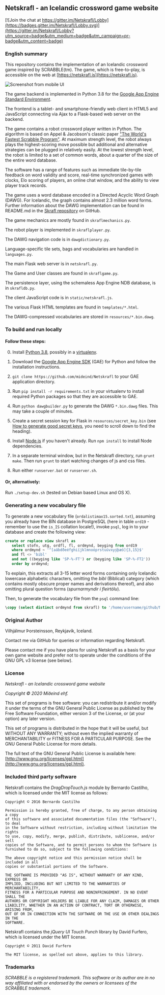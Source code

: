 ## Netskrafl - an Icelandic crossword game website

[![Join the chat at https://gitter.im/Netskrafl/Lobby](https://badges.gitter.im/Netskrafl/Lobby.svg)](https://gitter.im/Netskrafl/Lobby?utm_source=badge&utm_medium=badge&utm_campaign=pr-badge&utm_content=badge)

### English summary

This repository contains the implementation of an Icelandic crossword game
inspired by SCRABBLE(tm).
The game, which is free-to-play, is accessible on the web at [https://netskrafl.is](https://netskrafl.is).

![Screenshot from mobile UI](/resources/ScreencapMobile.PNG?raw=true "Screenshot from mobile UI")

The game backend is implemented in Python 3.8 for the
[Google App Engine Standard Environment](https://cloud.google.com/appengine/docs/standard).

The frontend is a tablet- and smartphone-friendly web client in HTML5 and JavaScript connecting
via Ajax to a Flask-based web server on the backend.

The game contains a robot crossword player written in Python. The algorithm is based
on Appel & Jacobson's classic paper
["The World's Fastest Scrabble Program"](http://www.cs.cmu.edu/afs/cs/academic/class/15451-s06/www/lectures/scrabble.pdf).
At maximum strength level, the robot always plays the highest-scoring move
possible but additional and alternative strategies can be plugged in relatively easily.
At the lowest strength level, the robot is limited to a set of common words, about a
quarter of the size of the entire word database.

The software has a range of features such as immediate tile-by-tile feedback
on word validity and score,
real-time synchronized games with clocks, Elo scoring of players, an online chat window,
and the ability to view player track records.

The game uses a word database encoded in a Directed Acyclic Word Graph (DAWG).
For Icelandic, the graph contains almost 2.3 million word forms. Further information
about the DAWG implementation can be found in README.md in the
[Skrafl repository](https://github.com/vthorsteinsson/Skrafl) on GitHub.

The game mechanics are mostly found in ```skraflmechanics.py```.

The robot player is implemented in ```skraflplayer.py```.

The DAWG navigation code is in ```dawgdictionary.py```.

Language-specific tile sets, bags and vocabularies are handled in ```languages.py```.

The main Flask web server is in ```netskrafl.py```.

The Game and User classes are found in ```skraflgame.py```.

The persistence layer, using the schemaless App Engine NDB database, is in ```skrafldb.py```.

The client JavaScript code is in ```static/netskrafl.js```.

The various Flask HTML templates are found in ```templates/*.html```.

The DAWG-compressed vocabularies are stored in ```resources/*.bin.dawg```.


### To build and run locally

#### Follow these steps:

0. Install [Python 3.8](https://www.python.org/downloads/release/python-380/), possibly in a [virtualenv](https://pypi.python.org/pypi/virtualenv).

1. Download the [Google App Engine SDK](https://cloud.google.com/appengine/downloads)
(GAE) for Python and follow the installation instructions.

2. ```git clone https://github.com/mideind/Netskrafl``` to your GAE application directory.

3. Run ```pip install -r requirements.txt``` in your virtualenv to install
required Python packages so that they are accessible to GAE.

4. Run ```python dawgbuilder.py``` to generate the DAWG ```*.bin.dawg``` files. This may
take a couple of minutes.

5. Create a secret session key for Flask in `resources/secret_key.bin`
(see [How to generate good secret keys](http://flask.pocoo.org/docs/0.10/quickstart/),
you need to scroll down to find the heading).

6. Install [Node.js](https://nodejs.org/en/download/) if you haven't already.
Run ```npm install``` to install Node dependencies.

7. In a separate terminal window, but in the Netskrafl directory, run ```grunt make```.
Then run ```grunt``` to start watching changes of js and css files.

8. Run either ```runserver.bat``` or ```runserver.sh```.

#### Or, alternatively:

Run ```./setup-dev.sh``` (tested on Debian based Linux and OS X).


### Generating a new vocabulary file

To generate a new vocabulary file (```ordalistimax15.sorted.txt```), assuming you already
have the BÍN database in PostgreSQL (here in table ```ord19``` - remember to use the
```is_IS``` collation locale!), invoke ```psql```, log in to your database and
create the following view:

```sql
create or replace view skrafl as
   select stofn, utg, ordfl, fl, ordmynd, beyging from ord19
   where ordmynd ~ '^[aábdðeéfghiíjklmnoóprstuúvxyýþæö]{3,15}$'
   and fl <> 'bibl'
   and not ((beyging like 'SP-%-FT') or (beyging like 'SP-%-FT2'))
   order by ordmynd;
```

To explain, this extracts all 3-15 letter word forms containing only Icelandic lowercase
alphabetic characters, omitting the *bibl* (Biblical) category (which contains mostly
obscure proper names and derivations thereof), and also omitting plural question
forms (*spurnarmyndir í fleirtölu*).

Then, to generate the vocabulary file from the ```psql``` command line:

```sql
\copy (select distinct ordmynd from skrafl) to '/home/username/github/Netskrafl/resources/ordalistimax15.sorted.txt';
```


### Original Author
Vilhjálmur Þorsteinsson, Reykjavík, Iceland.

Contact me via GitHub for queries or information regarding Netskrafl.

Please contact me if you have plans for using Netskrafl as a basis for your
own game website and prefer not to operate under the conditions of the GNU GPL v3
license (see below).

### License

*Netskrafl - an Icelandic crossword game website*

*Copyright © 2020 Miðeind ehf.*

This set of programs is free software: you can redistribute it and/or modify
it under the terms of the GNU General Public License as published by
the Free Software Foundation, either version 3 of the License, or
(at your option) any later version.

This set of programs is distributed in the hope that it will be useful,
but WITHOUT ANY WARRANTY; without even the implied warranty of
MERCHANTABILITY or FITNESS FOR A PARTICULAR PURPOSE.  See the
GNU General Public License for more details.

The full text of the GNU General Public License is available here:
[http://www.gnu.org/licenses/gpl.html](http://www.gnu.org/licenses/gpl.html).

### Included third party software

Netskrafl contains the *DragDropTouch.js* module by Bernardo Castilho,
which is licensed under the MIT license as follows:

	Copyright © 2016 Bernardo Castilho

	Permission is hereby granted, free of charge, to any person obtaining a copy
	of this software and associated documentation files (the "Software"), to deal
	in the Software without restriction, including without limitation the rights
	to use, copy, modify, merge, publish, distribute, sublicense, and/or sell
	copies of the Software, and to permit persons to whom the Software is
	furnished to do so, subject to the following conditions:

	The above copyright notice and this permission notice shall be included in all
	copies or substantial portions of the Software.

	THE SOFTWARE IS PROVIDED "AS IS", WITHOUT WARRANTY OF ANY KIND, EXPRESS OR
	IMPLIED, INCLUDING BUT NOT LIMITED TO THE WARRANTIES OF MERCHANTABILITY,
	FITNESS FOR A PARTICULAR PURPOSE AND NONINFRINGEMENT. IN NO EVENT SHALL THE
	AUTHORS OR COPYRIGHT HOLDERS BE LIABLE FOR ANY CLAIM, DAMAGES OR OTHER
	LIABILITY, WHETHER IN AN ACTION OF CONTRACT, TORT OR OTHERWISE, ARISING FROM,
	OUT OF OR IN CONNECTION WITH THE SOFTWARE OR THE USE OR OTHER DEALINGS IN THE
	SOFTWARE.

Netskrafl contains the *jQuery UI Touch Punch* library by David Furfero, which
is licensed under the MIT license.

	Copyright © 2011 David Furfero

	The MIT license, as spelled out above, applies to this library.

### Trademarks

*SCRABBLE is a registered trademark. This software or its author are in no way affiliated
with or endorsed by the owners or licensees of the SCRABBLE trademark.*
